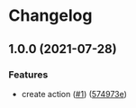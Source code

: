 # Changelog

## 1.0.0 (2021-07-28)


### Features

* create action ([#1](https://www.github.com/theappnest/terraform-monorepo-action/issues/1)) ([574973e](https://www.github.com/theappnest/terraform-monorepo-action/commit/574973edb1adb16e0a1c61af32cc686ce0b9c590))
